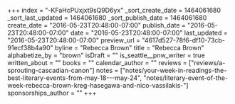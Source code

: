 +++
index = "-KFaHcPUxjxt9sQ9D6yx"
_sort_create_date = 1464061680
_sort_last_updated = 1464061680
_sort_publish_date = 1464061680
create_date = "2016-05-23T20:48:00-07:00"
publish_date = "2016-05-23T20:48:00-07:00"
date = "2016-05-23T20:48:00-07:00"
last_updated = "2016-05-23T20:48:00-07:00"
preview_url = "4617d527-78f6-df10-73cb-91ecf38b4a90"
byline = "Rebecca Brown"
title = "Rebecca Brown"
alphabetize_by = "brown"
isDraft = ""
is_seattle__pnw_writer = true
written_about = ""
books = ""
calendar_author = ""
reviews = ["reviews/a-sprouting-cascadian-canon"]
notes = ["notes/your-week-in-readings-the-best-literary-events-from-may-18---may-24", "notes/literary-event-of-the-week-rebecca-brown-kreg-hasegawa-and-nico-vassilakis-"]
sponsorships_author = ""
+++
